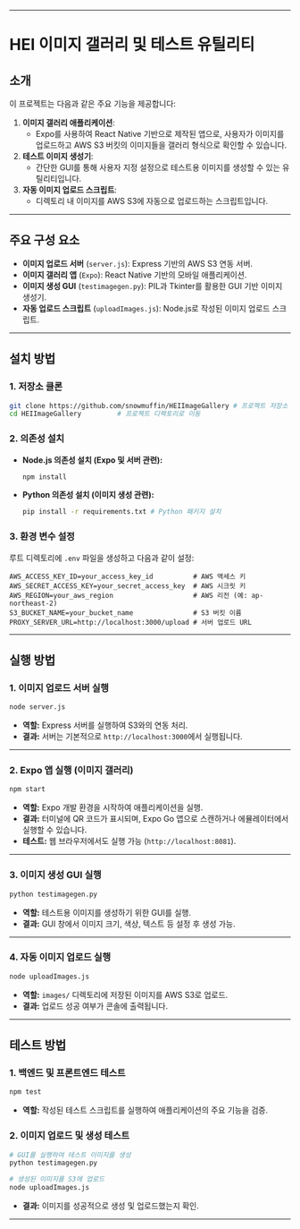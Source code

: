 
---

# HEI 이미지 갤러리 및 테스트 유틸리티

## 소개

이 프로젝트는 다음과 같은 주요 기능을 제공합니다:
1. **이미지 갤러리 애플리케이션**:
   - Expo를 사용하여 React Native 기반으로 제작된 앱으로, 사용자가 이미지를 업로드하고 AWS S3 버킷의 이미지들을 갤러리 형식으로 확인할 수 있습니다.
2. **테스트 이미지 생성기**:
   - 간단한 GUI를 통해 사용자 지정 설정으로 테스트용 이미지를 생성할 수 있는 유틸리티입니다.
3. **자동 이미지 업로드 스크립트**:
   - 디렉토리 내 이미지를 AWS S3에 자동으로 업로드하는 스크립트입니다.

---

## 주요 구성 요소

- **이미지 업로드 서버** (`server.js`): Express 기반의 AWS S3 연동 서버.
- **이미지 갤러리 앱** (`Expo`): React Native 기반의 모바일 애플리케이션.
- **이미지 생성 GUI** (`testimagegen.py`): PIL과 Tkinter를 활용한 GUI 기반 이미지 생성기.
- **자동 업로드 스크립트** (`uploadImages.js`): Node.js로 작성된 이미지 업로드 스크립트.

---

## 설치 방법

### 1. 저장소 클론
   ```bash
   git clone https://github.com/snowmuffin/HEIImageGallery # 프로젝트 저장소 클론
   cd HEIImageGallery         # 프로젝트 디렉토리로 이동
   ```

### 2. 의존성 설치
- **Node.js 의존성 설치 (Expo 및 서버 관련):**
  ```bash
  npm install
  ```
- **Python 의존성 설치 (이미지 생성 관련):**
  ```bash
  pip install -r requirements.txt # Python 패키지 설치
  ```

### 3. 환경 변수 설정
루트 디렉토리에 `.env` 파일을 생성하고 다음과 같이 설정:
```plaintext
AWS_ACCESS_KEY_ID=your_access_key_id          # AWS 액세스 키
AWS_SECRET_ACCESS_KEY=your_secret_access_key  # AWS 시크릿 키
AWS_REGION=your_aws_region                    # AWS 리전 (예: ap-northeast-2)
S3_BUCKET_NAME=your_bucket_name               # S3 버킷 이름
PROXY_SERVER_URL=http://localhost:3000/upload # 서버 업로드 URL
```

---

## 실행 방법

### 1. 이미지 업로드 서버 실행
```bash
node server.js
```
- **역할:** Express 서버를 실행하여 S3와의 연동 처리.
- **결과:** 서버는 기본적으로 `http://localhost:3000`에서 실행됩니다.

---

### 2. Expo 앱 실행 (이미지 갤러리)
```bash
npm start
```
- **역할:** Expo 개발 환경을 시작하여 애플리케이션을 실행.
- **결과:** 터미널에 QR 코드가 표시되며, Expo Go 앱으로 스캔하거나 에뮬레이터에서 실행할 수 있습니다.
- **테스트:** 웹 브라우저에서도 실행 가능 (`http://localhost:8081`).

---

### 3. 이미지 생성 GUI 실행
```bash
python testimagegen.py
```
- **역할:** 테스트용 이미지를 생성하기 위한 GUI를 실행.
- **결과:** GUI 창에서 이미지 크기, 색상, 텍스트 등 설정 후 생성 가능.

---

### 4. 자동 이미지 업로드 실행
```bash
node uploadImages.js
```
- **역할:** `images/` 디렉토리에 저장된 이미지를 AWS S3로 업로드.
- **결과:** 업로드 성공 여부가 콘솔에 출력됩니다.

---

## 테스트 방법

### 1. 백엔드 및 프론트엔드 테스트
```bash
npm test
```
- **역할:** 작성된 테스트 스크립트를 실행하여 애플리케이션의 주요 기능을 검증.

### 2. 이미지 업로드 및 생성 테스트
```bash
# GUI를 실행하여 테스트 이미지를 생성
python testimagegen.py

# 생성된 이미지를 S3에 업로드
node uploadImages.js
```
- **결과:** 이미지를 성공적으로 생성 및 업로드했는지 확인.

---

